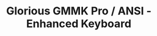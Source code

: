 ---
layout: layouts/keymapdb_entry.njk
OS: ['MacOS']
keymapAuthor: stickandgum
firmware: QMK
hasHomeRowMods: False
hasLetterOnThumb: False
keymapImage: https://user-images.githubusercontent.com/22257588/130371838-875ba65b-88ea-4f81-a44a-bb24194c4989.png
keyCount: 83
keyboard: GMMK Pro (ANSI)
baseLayouts: ["QWERTY"]
languages: ['English']
layerCount: 2
title: "Glorious GMMK Pro / ANSI - Enhanced Keyboard"
isSplit: False
stagger: row
summary: 
keymapUrl: https://github.com/stickandgum/qmk_firmware/tree/master/keyboards/gmmk/pro/ansi/keymaps/stickandgum
writeup: https://github.com/stickandgum/qmk_firmware/tree/master/keyboards/gmmk/pro/ansi/keymaps/stickandgum/readme.md
---